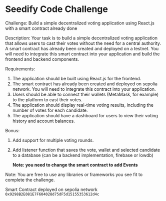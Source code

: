 # Seedify Code Challenge

Challenge: Build a simple decentralized voting application using React.js with a smart contract already done

Description:
Your task is to build a simple decentralized voting application that allows users to cast their votes without the need for a central authority. A smart contract has already been created and deployed on a testnet. You will need to integrate this smart contract into your application and build the frontend and backend components.

Requirements:
1. The application should be built using React.js for the frontend.
2. The smart contract has already been created and deployed on sepolia network. You will need to integrate this contract into your application.
3. Users should be able to connect their wallets (MetaMask, for example) to the platform to cast their votes.
4. The application should display real-time voting results, including the number of votes for each candidate.
5. The application should have a dashboard for users to view their voting history and account balances.

Bonus:

1. Add support for multiple voting rounds.
2. Add listener function that saves the vote, wallet and selected candidate to a database (can be a backend implementation, firebase or lowdb)
   
   **Note: you need to change the smart contract to add Events**

Note: You are free to use any libraries or frameworks you see fit to complete the challenge.

Smart Contract deployed on sepolia network `0x9298B2E081E7F604028d75dF5d15155353612d4c`
